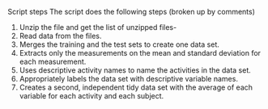Script steps
The script does the following steps (broken up by comments)
1. Unzip the file and get the list of unzipped files-
2. Read data from the files.
3. Merges the training and the test sets to create one data set.
4. Extracts only the measurements on the mean and standard deviation for each measurement.
5. Uses descriptive activity names to name the activities in the data set.
6. Appropriately labels the data set with descriptive variable names.
7. Creates a second, independent tidy data set with the average of each variable for each activity and each subject.
